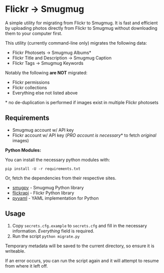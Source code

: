 Flickr -> Smugmug
=================

A simple utility for migrating from Flickr to Smugmug. It is fast and
efficient by uploading photos directly from Flickr to Smugmug without
downloading them to your computer first.

This utility (currently command-line only) migrates the following data:

* Flickr Photosets -> Smugmug Albums\*
* Flickr Title and Description -> Smugmug Caption
* Flickr Tags -> Smugmug Keywords

Notably the following **are NOT** migrated:

* Flickr permissions
* Flickr collections
* Everything else not listed above

\* no de-duplication is performed if images exist in multiple Flickr photosets

## Requirements

* Smugmug account w/ API key
* Flickr account w/ API key (**PRO* account is necessary** to fetch *original* images)

**Python Modules:**

You can install the necessary python modules with:

    pip install -U -r requirements.txt

Or, fetch the dependencies from their respective sites.

* [smugpy](https://github.com/chrishoffman/smugpy) - Smugmug Python library
* [flickrapi](http://stuvel.eu/flickrapi) - Flickr Python library
* [pyyaml](http://pyyaml.org/) - YAML implementation for Python

## Usage

1. Copy `secrets.cfg.example` to `secrets.cfg` and fill in the necessary
   information. *Everything* field is required.
2. Run the script `python migrate.py`

Temporary metadata will be saved to the current directory, so ensure it is
writeable.

If an error occurs, you can run the script again and it will attempt to resume
from where it left off.
